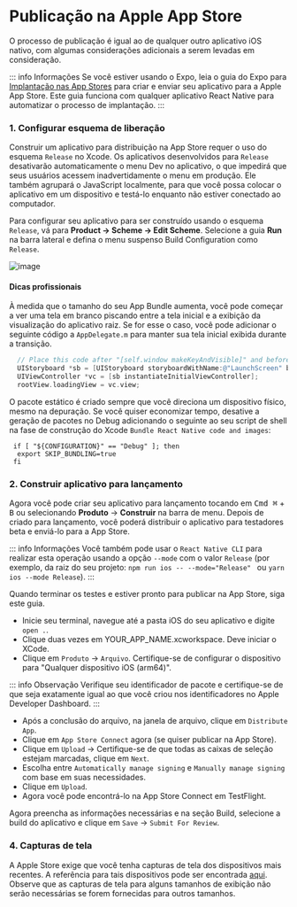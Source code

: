 # Publicação na Apple App Store

O processo de publicação é igual ao de qualquer outro aplicativo iOS nativo, com algumas considerações adicionais a serem levadas em consideração.

::: info Informações
Se você estiver usando o Expo, leia o guia do Expo para [Implantação nas App Stores](https://docs.expo.dev/distribution/app-stores/) para criar e enviar seu aplicativo para a Apple App Store. Este guia funciona com qualquer aplicativo React Native para automatizar o processo de implantação.
:::

### 1. Configurar esquema de liberação

Construir um aplicativo para distribuição na App Store requer o uso do esquema `Release` no Xcode. Os aplicativos desenvolvidos para `Release` desativarão automaticamente o menu Dev no aplicativo, o que impedirá que seus usuários acessem inadvertidamente o menu em produção. Ele também agrupará o JavaScript localmente, para que você possa colocar o aplicativo em um dispositivo e testá-lo enquanto não estiver conectado ao computador.

Para configurar seu aplicativo para ser construído usando o esquema `Release`, vá para **Product → Scheme → Edit Scheme**. Selecione a guia **Run** na barra lateral e defina o menu suspenso Build Configuration como `Release`.

![image](https://github.com/tavaresgerson/reactnativedocbr/assets/22455192/2e21e8bb-a216-416b-9690-09a883198c52)

#### Dicas profissionais

À medida que o tamanho do seu App Bundle aumenta, você pode começar a ver uma tela em branco piscando entre a tela inicial e a exibição da visualização do aplicativo raiz. Se for esse o caso, você pode adicionar o seguinte código a `AppDelegate.m` para manter sua tela inicial exibida durante a transição.

```objectivec
  // Place this code after "[self.window makeKeyAndVisible]" and before "return YES;"
  UIStoryboard *sb = [UIStoryboard storyboardWithName:@"LaunchScreen" bundle:nil];
  UIViewController *vc = [sb instantiateInitialViewController];
  rootView.loadingView = vc.view;
```

O pacote estático é criado sempre que você direciona um dispositivo físico, mesmo na depuração. Se você quiser economizar tempo, desative a geração de pacotes no Debug adicionando o seguinte ao seu script de shell na fase de construção do Xcode `Bundle React Native code and images`:

```shell
 if [ "${CONFIGURATION}" == "Debug" ]; then
  export SKIP_BUNDLING=true
 fi
```

### 2. Construir aplicativo para lançamento

Agora você pode criar seu aplicativo para lançamento tocando em <kbd>Cmd ⌘</kbd> + <kbd>B</kbd> ou selecionando **Produto** → **Construir** na barra de menu. Depois de criado para lançamento, você poderá distribuir o aplicativo para testadores beta e enviá-lo para a App Store.

::: info Informações
Você também pode usar o `React Native CLI` para realizar esta operação usando a opção `--mode` com o valor `Release` (por exemplo, da raiz do seu projeto: `npm run ios -- --mode="Release" ` ou `yarn ios --mode Release`).
:::

Quando terminar os testes e estiver pronto para publicar na App Store, siga este guia.

- Inicie seu terminal, navegue até a pasta iOS do seu aplicativo e digite `open .`.
- Clique duas vezes em YOUR_APP_NAME.xcworkspace. Deve iniciar o XCode.
- Clique em `Produto` → `Arquivo`. Certifique-se de configurar o dispositivo para "Qualquer dispositivo iOS (arm64)".

::: info Observação
Verifique seu identificador de pacote e certifique-se de que seja exatamente igual ao que você criou nos identificadores no Apple Developer Dashboard.
:::

- Após a conclusão do arquivo, na janela de arquivo, clique em `Distribute App`.
- Clique em `App Store Connect` agora (se quiser publicar na App Store).
- Clique em `Upload` → Certifique-se de que todas as caixas de seleção estejam marcadas, clique em `Next`.
- Escolha entre `Automatically manage signing` e `Manually manage signing` com base em suas necessidades.
- Clique em `Upload`.
- Agora você pode encontrá-lo na App Store Connect em TestFlight.

Agora preencha as informações necessárias e na seção Build, selecione a build do aplicativo e clique em `Save` → `Submit For Review`.

### 4. Capturas de tela

A Apple Store exige que você tenha capturas de tela dos dispositivos mais recentes. A referência para tais dispositivos pode ser encontrada [aqui](https://developer.apple.com/help/app-store-connect/reference/screenshot-specifications/). Observe que as capturas de tela para alguns tamanhos de exibição não serão necessárias se forem fornecidas para outros tamanhos.
